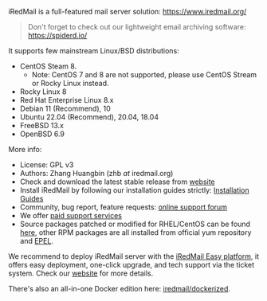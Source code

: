 iRedMail is a full-featured mail server solution: https://www.iredmail.org/

> Don't forget to check out our lightweight email archiving software: https://spiderd.io/

It supports few mainstream Linux/BSD distributions:

- CentOS Steam 8.
    - Note: CentOS 7 and 8 are not supported, please use CentOS Stream or
      Rocky Linux instead.
- Rocky Linux 8
- Red Hat Enterprise Linux 8.x
- Debian 11 (Recommend), 10
- Ubuntu 22.04 (Recommend), 20.04, 18.04
- FreeBSD 13.x
- OpenBSD 6.9

More info:

- License: GPL v3
- Authors: Zhang Huangbin (zhb _at_ iredmail.org)
- Check and download the latest stable release from [website](https://www.iredmail.org/download.html)
- Install iRedMail by following our installation guides strictly:
  [Installation Guides](https://docs.iredmail.org/#install)
- Community, bug report, feature requests:
  [online support forum](https://forum.iredmail.org/)
- We offer [paid support services](https://www.iredmail.org/support.html)
- Source packages patched or modified for RHEL/CentOS can be found
  [here](https://dl.iredmail.org/yum/srpms/), other RPM packages are all
  installed from official yum repository and
  [EPEL](http://fedoraproject.org/wiki/EPEL).

We recommend to deploy iRedMail server with the [iRedMail Easy platform](https://www.iredmail.org/easy.html),
it offers easy deployment, one-click upgrade, and tech support via the ticket
system. Check our [website](https://www.iredmail.org/easy.html) for more details.

There's also an all-in-one Docker edition here: [iredmail/dockerized](https://github.com/iredmail/dockerized).
